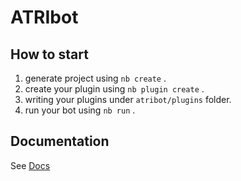 # ATRIbot

## How to start

1. generate project using `nb create` .
2. create your plugin using `nb plugin create` .
3. writing your plugins under `atribot/plugins` folder.
4. run your bot using `nb run` .

## Documentation

See [Docs](https://v2.nonebot.dev/)
